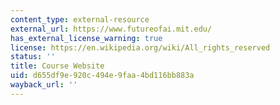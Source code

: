 ```yaml
---
content_type: external-resource
external_url: https://www.futureofai.mit.edu/
has_external_license_warning: true
license: https://en.wikipedia.org/wiki/All_rights_reserved
status: ''
title: Course Website
uid: d655df9e-920c-494e-9faa-4bd116bb883a
wayback_url: ''
---
```

